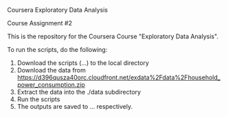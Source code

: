 Coursera Exploratory Data Analysis

Course Assignment  #2

This is the repository for the Coursera Course "Exploratory Data Analysis".

To run the scripts, do the following:

1. Download the scripts (...) to the local directory
2. Download the data from https://d396qusza40orc.cloudfront.net/exdata%2Fdata%2Fhousehold_power_consumption.zip
3. Extract the data into the ./data subdirectory
4. Run the scripts
5. The outputs are saved to ... respectively.
 
